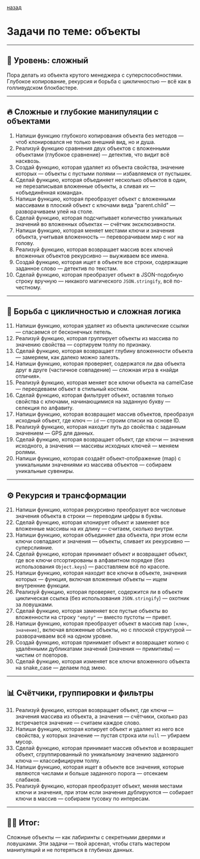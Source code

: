 [назад](pages/menuGitHub.md)

# Задачи по теме: объекты 

---

## 🧠 Уровень: сложный 

Пора делать из объекта крутого менеджера с суперспособностями. Глубокое копирование, рекурсия и борьба с цикличностью — всё как в голливудском блокбастере.

---

## 🔥 Сложные и глубокие манипуляции с объектами

1. Напиши функцию глубокого копирования объекта без методов — чтоб клонировался не только внешний вид, но и душа.  
2. Реализуй функцию сравнения двух объектов с вложенными объектами (глубокое сравнение) — детектив, что видит всё насквозь.  
3. Создай функцию, которая удаляет из объекта свойства, значение которых — объекты с пустыми полями — избавляемся от пустышек.  
4. Сделай функцию, которая объединяет несколько объектов в один, не перезаписывая вложенные объекты, а сливая их — «объединённая команда».  
5. Напиши функцию, которая преобразует объект с вложенными массивами в плоский объект с ключами вида "parent.child" — разворачиваем улей на столе.  
6. Сделай функцию, которая подсчитывает количество уникальных значений во вложенных объектах — счётчик эксклюзивности.  
7. Напиши функцию, которая меняет местами ключи и значения объекта, учитывая вложенность — переворачиваем мир с ног на голову.  
8. Реализуй функцию, которая возвращает массив всех ключей вложенных объектов рекурсивно — выуживаем все имена.  
9. Создай функцию, которая ищет в объекте все строки, содержащие заданное слово — детектив по текстам.  
10. Сделай функцию, которая преобразует объект в JSON-подобную строку вручную — никакого магического `JSON.stringify`, всё по-честному.

---

## 🧩 Борьба с цикличностью и сложная логика

11. Напиши функцию, которая удаляет из объекта циклические ссылки — спасаемся от бесконечных петель.  
12. Реализуй функцию, которая группирует объекты из массива по значению свойства — сортируем толпу по признаку.  
13. Сделай функцию, которая возвращает глубину вложенности объекта — замеряем, как далеко можно залезть.  
14. Напиши функцию, которая проверяет, содержатся ли два объекта друг в друге (частичное совпадение) — сложная игра в «найди отличия».  
15. Реализуй функцию, которая меняет все ключи объекта на camelCase — переодеваем объект в стильный костюм.  
16. Сделай функцию, которая фильтрует объект, оставляя только свойства с ключами, начинающимися на заданную букву — селекция по алфавиту.  
17. Напиши функцию, которая возвращает массив объектов, преобразуя исходный объект, где ключ — `id` — строим списки на основе ID.  
18. Реализуй функцию, которая находит путь до свойства с заданным значением — GPS для данных.  
19. Сделай функцию, которая возвращает объект, где ключи — значения исходного, а значения — массивы исходных ключей — меняем ролями.  
20. Напиши функцию, которая создаёт объект-отображение (map) с уникальными значениями из массива объектов — собираем уникальные сувениры.

---

## ⚙️ Рекурсия и трансформации

21. Напиши функцию, которая рекурсивно преобразует все числовые значения объекта в строки — переводим цифры в буквы.  
22. Сделай функцию, которая клонирует объект и заменяет все вложенные массивы на их длину — считаем, сколько внутри.  
23. Напиши функцию, которая объединяет два объекта, при этом если ключи совпадают и значения — объекты, сливает их рекурсивно — суперслияние.  
24. Сделай функцию, которая принимает объект и возвращает объект, где все ключи отсортированы в алфавитном порядке (без использования `Object.keys`) — расставляем всё по красоте.  
25. Напиши функцию, которая находит все ключи в объекте, значения которых — функция, включая вложенные объекты — ищем внутренние функции.  
26. Реализуй функцию, которая проверяет, содержится ли в объекте циклическая ссылка (без использования `JSON.stringify`) — охотник за ловушками.  
27. Сделай функцию, которая заменяет все пустые объекты во вложенности на строку `"empty"` — вместо пустоты — привет.  
28. Напиши функцию, которая преобразует объект в массив пар `[ключ, значение]`, включая вложенные объекты, но с плоской структурой — разворачиваем всё на одном уровне.  
29. Создай функцию, которая принимает объект и возвращает копию с удалёнными дубликатами значений (значения — примитивы) — чистим от повторов.  
30. Сделай функцию, которая изменяет все ключи вложенного объекта на snake_case — делаем под змею.

---

## 📊 Счётчики, группировки и фильтры

31. Реализуй функцию, которая возвращает объект, где ключи — значения массива из объекта, а значения — счётчики, сколько раз встречается значение — считаем каждое слово.  
32. Напиши функцию, которая копирует объект и удаляет из него все свойства, у которых значение — пустая строка или `null` — убираем мусор.  
33. Сделай функцию, которая принимает массив объектов и возвращает объект, сгруппированный по уникальному значению заданного ключа — классифицируем толпу.  
34. Напиши функцию, которая ищет в объекте все значения, которые являются числами и больше заданного порога — отсекаем слабаков.  
35. Реализуй функцию, которая преобразует объект, меняя местами ключи и значения, при этом если значения дублируются — собирает ключи в массив — собираем тусовку по интересам.

---

## 🧙‍♂️ Итог:  
Сложные объекты — как лабиринты с секретными дверями и ловушками. Эти задачи — твой арсенал, чтобы стать мастером манипуляций и не потеряться в глубинах данных.

